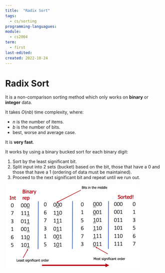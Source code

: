 ```yaml
---
title:  "Radix Sort"
tags:
  - cs/sorting
programming-languagues:
module:
  - cs2004
term:
  - first
last-edited:
created: 2022-10-24
---
```

# Radix Sort
It is a non-comparison sorting method which only works on **binary** or **integer** data.

It takes $O(nb)$ time complexity, where:
- $n$ is the number of items.
- $b$ is the number of bits.
- best, worse and average case.

It is **very fast**.

It works by using a binary bucked sort for each binary digit:

1. Sort by the least significant bit.
2. Split input into 2 sets (bucket) based on the bit, those that have a 0 and those that have a 1 (ordering of data must be maintained).
3. Proceed to the next significant bit and repeat until we run out.

![400](notes/images/Screenshot%202022-10-24%20at%2017.13.50.png)